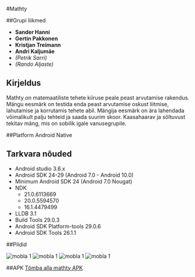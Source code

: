 #Mathty

##Grupi liikmed
* **Sander Hanni**
* **Gertin Pakkonen**
* **Kristjan Treimann**
* **Andri Kaljumäe**
* *(Petrik Sarri)*
* *(Rando Aljaste)*

## Kirjeldus
Mathty on matemaatiliste tehete kiiruse peale peast arvutamise rakendus. Mängu eesmärk on testida enda peast arvutamise oskust liitmise, lahutamise ja korrutamis tehete abil. Mängija eesmärk on ära lahendada võimalikult palju tehteid ja saada suurim skoor. Kaasahaarav ja sõltuvust tekitav mäng, mis on sobilik igale vanusegrupile. 

##Platform
Android Native 

## Tarkvara nõuded
* Android studio 3.6.x
* Android SDK 24-29 (Android 7.0 - Android 10.0)
* Minimum Android SDK 24 (Android 7.0 Nougat)
* NDK    
    * 21.0.6113669
    * 20.0.5594570
    * 16.1.4479499
* LLDB 3.1
* Build Tools 29.0.3
* Android SDK Platform-tools 29.0.6
* Android SDK Tools 26.1.1

##Pildid

![mobla 1]('./pics/1.jpg')
![mobla 1]('./pics/2.jpg')
![mobla 1]('./pics/3.jpg')
![mobla 1]('./pics/4.jpg')

##APK
[Tõmba alla mathty APK](./apk/mathty.apk)

